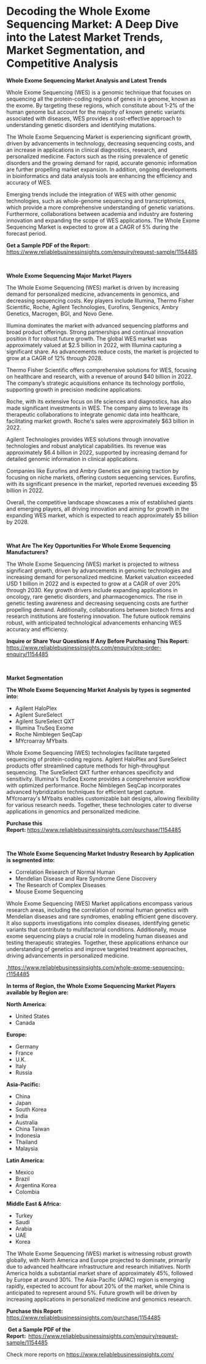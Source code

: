 <p><h1>Decoding the Whole Exome Sequencing Market: A Deep Dive into the Latest Market Trends, Market Segmentation, and Competitive Analysis</h1></p><p><strong>Whole Exome Sequencing Market Analysis and Latest Trends</strong></p>
<p><p>Whole Exome Sequencing (WES) is a genomic technique that focuses on sequencing all the protein-coding regions of genes in a genome, known as the exome. By targeting these regions, which constitute about 1-2% of the human genome but account for the majority of known genetic variants associated with diseases, WES provides a cost-effective approach to understanding genetic disorders and identifying mutations.</p><p>The Whole Exome Sequencing Market is experiencing significant growth, driven by advancements in technology, decreasing sequencing costs, and an increase in applications in clinical diagnostics, research, and personalized medicine. Factors such as the rising prevalence of genetic disorders and the growing demand for rapid, accurate genomic information are further propelling market expansion. In addition, ongoing developments in bioinformatics and data analysis tools are enhancing the efficiency and accuracy of WES.</p><p>Emerging trends include the integration of WES with other genomic technologies, such as whole-genome sequencing and transcriptomics, which provide a more comprehensive understanding of genetic variations. Furthermore, collaborations between academia and industry are fostering innovation and expanding the scope of WES applications. The Whole Exome Sequencing Market is expected to grow at a CAGR of 5% during the forecast period.</p></p>
<p><strong>Get a Sample PDF of the Report:&nbsp;</strong> <a href="https://www.reliablebusinessinsights.com/enquiry/request-sample/1154485?utm_campaign=2274&utm_medium=2&utm_source=Github&utm_content=ia&utm_term=08032025&utm_id=whole-exome-sequencing">https://www.reliablebusinessinsights.com/enquiry/request-sample/1154485</a></p>
<p>&nbsp;</p>
<p><strong>Whole Exome Sequencing Major Market Players</strong></p>
<p><p>The Whole Exome Sequencing (WES) market is driven by increasing demand for personalized medicine, advancements in genomics, and decreasing sequencing costs. Key players include Illumina, Thermo Fisher Scientific, Roche, Agilent Technologies, Eurofins, Sengenics, Ambry Genetics, Macrogen, BGI, and Novo Gene.</p><p>Illumina dominates the market with advanced sequencing platforms and broad product offerings. Strong partnerships and continual innovation position it for robust future growth. The global WES market was approximately valued at $2.5 billion in 2022, with Illumina capturing a significant share. As advancements reduce costs, the market is projected to grow at a CAGR of 12% through 2028.</p><p>Thermo Fisher Scientific offers comprehensive solutions for WES, focusing on healthcare and research, with a revenue of around $40 billion in 2022. The company’s strategic acquisitions enhance its technology portfolio, supporting growth in precision medicine applications.</p><p>Roche, with its extensive focus on life sciences and diagnostics, has also made significant investments in WES. The company aims to leverage its therapeutic collaborations to integrate genomic data into healthcare, facilitating market growth. Roche's sales were approximately $63 billion in 2022.</p><p>Agilent Technologies provides WES solutions through innovative technologies and robust analytical capabilities. Its revenue was approximately $6.4 billion in 2022, supported by increasing demand for detailed genomic information in clinical applications.</p><p>Companies like Eurofins and Ambry Genetics are gaining traction by focusing on niche markets, offering custom sequencing services. Eurofins, with its significant presence in the market, reported revenues exceeding $5 billion in 2022.</p><p>Overall, the competitive landscape showcases a mix of established giants and emerging players, all driving innovation and aiming for growth in the expanding WES market, which is expected to reach approximately $5 billion by 2028.</p></p>
<p>&nbsp;</p>
<p><strong>What Are The Key Opportunities For Whole Exome Sequencing Manufacturers?</strong></p>
<p><p>The Whole Exome Sequencing (WES) market is projected to witness significant growth, driven by advancements in genomic technologies and increasing demand for personalized medicine. Market valuation exceeded USD 1 billion in 2022 and is expected to grow at a CAGR of over 20% through 2030. Key growth drivers include expanding applications in oncology, rare genetic disorders, and pharmacogenomics. The rise in genetic testing awareness and decreasing sequencing costs are further propelling demand. Additionally, collaborations between biotech firms and research institutions are fostering innovation. The future outlook remains robust, with anticipated technological advancements enhancing WES accuracy and efficiency.</p></p>
<p><strong>Inquire or Share Your Questions If Any Before Purchasing This Report:</strong> <a href="https://www.reliablebusinessinsights.com/enquiry/pre-order-enquiry/1154485?utm_campaign=2274&utm_medium=2&utm_source=Github&utm_content=ia&utm_term=08032025&utm_id=whole-exome-sequencing">https://www.reliablebusinessinsights.com/enquiry/pre-order-enquiry/1154485</a></p>
<p>&nbsp;</p>
<p><strong>Market Segmentation</strong></p>
<p><strong>The Whole Exome Sequencing Market Analysis by types is segmented into:</strong></p>
<p><ul><li>Agilent HaloPlex</li><li>Agilent SureSelect</li><li>Agilent SureSelect QXT</li><li>Illumina TruSeq Exome</li><li>Roche Nimblegen SeqCap</li><li>MYcroarray MYbaits</li></ul></p>
<p><p>Whole Exome Sequencing (WES) technologies facilitate targeted sequencing of protein-coding regions. Agilent HaloPlex and SureSelect products offer streamlined capture methods for high-throughput sequencing. The SureSelect QXT further enhances specificity and sensitivity. Illumina's TruSeq Exome provides a comprehensive workflow with optimized performance. Roche Nimblegen SeqCap incorporates advanced hybridization techniques for efficient target capture. MYcroarray's MYbaits enables customizable bait designs, allowing flexibility for various research needs. Together, these technologies cater to diverse applications in genomics and personalized medicine.</p></p>
<p><strong>Purchase this Report:&nbsp;</strong><a href="https://www.reliablebusinessinsights.com/purchase/1154485?utm_campaign=2274&utm_medium=2&utm_source=Github&utm_content=ia&utm_term=08032025&utm_id=whole-exome-sequencing">https://www.reliablebusinessinsights.com/purchase/1154485</a></p>
<p>&nbsp;</p>
<p><strong>The Whole Exome Sequencing Market Industry Research by Application is segmented into:</strong></p>
<p><ul><li>Correlation Research of Normal Human</li><li>Mendelian Disease and Rare Syndrome Gene Discovery</li><li>The Research of Complex Diseases</li><li>Mouse Exome Sequencing</li></ul></p>
<p><p>Whole Exome Sequencing (WES) Market applications encompass various research areas, including the correlation of normal human genetics with Mendelian diseases and rare syndromes, enabling efficient gene discovery. It also supports investigations into complex diseases, identifying genetic variants that contribute to multifactorial conditions. Additionally, mouse exome sequencing plays a crucial role in modeling human diseases and testing therapeutic strategies. Together, these applications enhance our understanding of genetics and improve targeted treatment approaches, driving advancements in personalized medicine.</p></p>
<p><a href="https://www.reliablebusinessinsights.com/whole-exome-sequencing-r1154485?utm_campaign=2274&utm_medium=2&utm_source=Github&utm_content=ia&utm_term=08032025&utm_id=whole-exome-sequencing">&nbsp;https://www.reliablebusinessinsights.com/whole-exome-sequencing-r1154485</a></p>
<p><strong>In terms of Region, the Whole Exome Sequencing Market Players available by Region are:</strong></p>
<p>
    <p> <strong> North America: </strong>
        <ul>
            <li>United States</li>
            <li>Canada</li>
        </ul>
        </p> 
    <p> <strong> Europe: </strong>
        <ul>
            <li>Germany</li>
            <li>France</li>
            <li>U.K.</li>
            <li>Italy</li>
            <li>Russia</li>
        </ul>
        </p> 
    <p> <strong> Asia-Pacific: </strong>
        <ul>
            <li>China</li>
            <li>Japan</li>
            <li>South Korea</li>
            <li>India</li>
            <li>Australia</li>
            <li>China Taiwan</li>
            <li>Indonesia</li>
            <li>Thailand</li>
            <li>Malaysia</li>
        </ul>
        </p> 
    <p> <strong> Latin America: </strong>
        <ul>
            <li>Mexico</li>
            <li>Brazil</li>
            <li>Argentina Korea</li>
            <li>Colombia</li>
        </ul>
        </p> 
    <p> <strong> Middle East & Africa: </strong>
        <ul>
            <li>Turkey</li>
            <li>Saudi</li>
            <li>Arabia</li>
            <li>UAE</li>
            <li>Korea</li>
        </ul>
    </p>
    </p>
<p><p>The Whole Exome Sequencing (WES) market is witnessing robust growth globally, with North America and Europe projected to dominate, primarily due to advanced healthcare infrastructure and research initiatives. North America holds a substantial market share of approximately 45%, followed by Europe at around 30%. The Asia-Pacific (APAC) region is emerging rapidly, expected to account for about 20% of the market, while China is anticipated to represent around 5%. Future growth will be driven by increasing applications in personalized medicine and genomics research.</p></p>
<p><strong>Purchase this Report: </strong><a href="https://www.reliablebusinessinsights.com/purchase/1154485?utm_campaign=2274&utm_medium=2&utm_source=Github&utm_content=ia&utm_term=08032025&utm_id=whole-exome-sequencing">https://www.reliablebusinessinsights.com/purchase/1154485</a></p>
<p>&nbsp;<strong>Get a Sample PDF of the Report:&nbsp;&nbsp;</strong><a href="https://www.reliablebusinessinsights.com/enquiry/request-sample/1154485?utm_campaign=2274&utm_medium=2&utm_source=Github&utm_content=ia&utm_term=08032025&utm_id=whole-exome-sequencing">https://www.reliablebusinessinsights.com/enquiry/request-sample/1154485</a></p>
<p><strong></strong></p>
<p>Check more reports on <a href="https://www.reliablebusinessinsights.com/?utm_campaign=2274&utm_medium=2&utm_source=Github&utm_content=ia&utm_term=08032025&utm_id=whole-exome-sequencing">https://www.reliablebusinessinsights.com/</a></p>